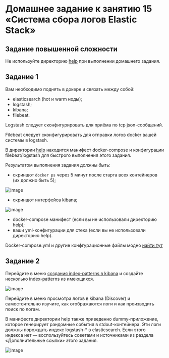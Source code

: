 # Домашнее задание к занятию 15 «Система сбора логов Elastic Stack»

## Задание повышенной сложности

Не используйте директорию [help](./help) при выполнении домашнего задания.

## Задание 1

Вам необходимо поднять в докере и связать между собой:

- elasticsearch (hot и warm ноды);
- logstash;
- kibana;
- filebeat.

Logstash следует сконфигурировать для приёма по tcp json-сообщений.

Filebeat следует сконфигурировать для отправки логов docker вашей системы в logstash.

В директории [help](./help) находится манифест docker-compose и конфигурации filebeat/logstash для быстрого 
выполнения этого задания.

Результатом выполнения задания должны быть:

- скриншот `docker ps` через 5 минут после старта всех контейнеров (их должно быть 5);

![image](https://github.com/malkops/nah/assets/44001733/5885864e-c040-4f4b-93bc-83ef2c969bad)

- скриншот интерфейса kibana;

![image](https://github.com/malkops/nah/assets/44001733/9b57eb3c-d068-4f4c-af20-79d92f2db41d)

- docker-compose манифест (если вы не использовали директорию help);
- ваши yml-конфигурации для стека (если вы не использовали директорию help).

Docker-compose.yml и другие конфгурационные файлы модно [найти тут](tmp/elk/04/)

## Задание 2

Перейдите в меню [создания index-patterns  в kibana](http://localhost:5601/app/management/kibana/indexPatterns/create) и создайте несколько index-patterns из имеющихся.

![image](https://github.com/malkops/nah/assets/44001733/e4d63792-8ee7-4595-b11f-72da14b1d763)

Перейдите в меню просмотра логов в kibana (Discover) и самостоятельно изучите, как отображаются логи и как производить поиск по логам.

В манифесте директории help также приведенно dummy-приложение, которое генерирует рандомные события в stdout-контейнера.
Эти логи должны порождать индекс logstash-* в elasticsearch. Если этого индекса нет — воспользуйтесь советами и источниками из раздела «Дополнительные ссылки» этого задания.
 
![image](https://github.com/malkops/nah/assets/44001733/5fe2bdc8-560f-4bf4-a17f-3554baa10d71)

